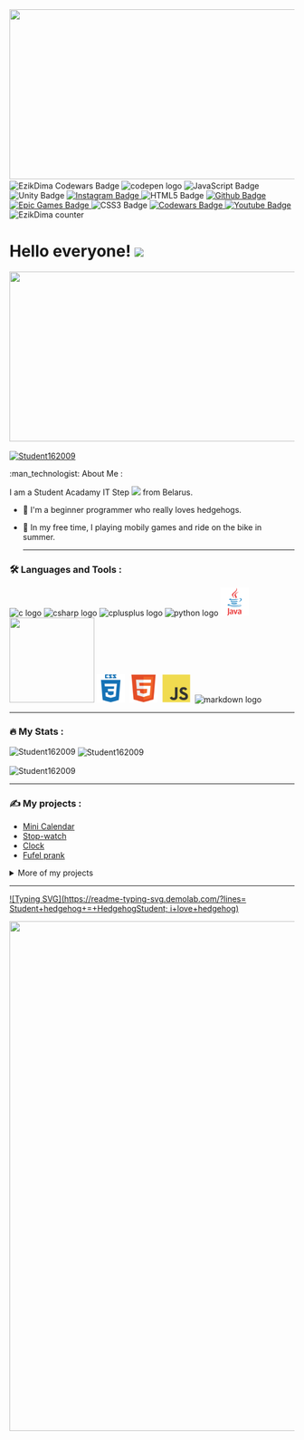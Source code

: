 <div align="center">
<img src="https://media1.giphy.com/media/v1.Y2lkPTc5MGI3NjExMTdnZnlpZ2E5N21rbzl1YWc0czlveW9pdnhqdjdxbjdseHR0ZW0zYiZlcD12MV9pbnRlcm5hbF9naWZfYnlfaWQmY3Q9Zw/zOvBKUUEERdNm/giphy.gif" width="600" height="300"/>
</div>
   <div id="badges">
   <img src="https://www.codewars.com/users/Student2009/badges/large" alt="EzikDima Codewars Badge"/>
   <img src="https://img.shields.io/static/v1?message=Codepen&logo=codepen&label=&color=000000&logoColor=white&labelColor=&style=for-the-badge" alt="codepen logo"  />
   <img src="https://img.shields.io/badge/JavaScript-F7DF1E.svg?style=for-the-badge&logo=JavaScript&logoColor=black" alt="JavaScript Badge"/>
  <img src="https://img.shields.io/badge/Unity-FFFFFF.svg?style=for-the-badge&logo=Unity&logoColor=black" alt="Unity Badge"/>
  <a href="https://media.zenfs.com/en/augustman_my_848/bef60c8c6c0366a8b8eb096de9077744">
    <img src="https://img.shields.io/badge/Instagram-E4405F.svg?style=for-the-badge&logo=Instagram&logoColor=white" alt="Instagram Badge"/>
  </a>   
    <img src="https://img.shields.io/badge/HTML5-E34F26.svg?style=for-the-badge&logo=HTML5&logoColor=white" alt="HTML5 Badge"/>
  <a href="https://github.com/EzikDima">
    <img src="https://img.shields.io/badge/GitHub-181717.svg?style=for-the-badge&logo=GitHub&logoColor=white" alt="Github Badge"/>
  </a>
  <a href="https://store.epicgames.com/u/a16b212311a14bfeb771cb2e7e266275">
    <img src="https://img.shields.io/badge/Epic%20Games-313131.svg?style=for-the-badge&logo=Epic-Games&logoColor=white" alt="Epic Games Badge"/>
  </a>
    <img src="https://img.shields.io/badge/CSS3-1572B6.svg?style=for-the-badge&logo=CSS3&logoColor=white" alt="CSS3 Badge"/>
  <a href="https://www.codewars.com/users/Student2009">
    <img src="https://img.shields.io/badge/Codewars-B1361E.svg?style=for-the-badge&logo=Codewars&logoColor=white" alt="Codewars Badge"/>
  </a>
  <a href="https://www.tubefilter.com/wp-content/uploads/2019/07/youtube-creators-competition.jpg">
    <img src="https://img.shields.io/badge/YouTube-red?style=for-the-badge&logo=youtube&logoColor=white" alt="Youtube Badge"/>
  </a>
</div>
<img src="https://komarev.com/ghpvc/?username=Student162009&style=flat-square&color=blue" alt="EzikDima counter"/>
<h1>
 Hello everyone! 
  <img src="https://media.giphy.com/media/hvRJCLFzcasrR4ia7z/giphy.gif" width="30px"/>
</h1>
<div align="center">
  <img src="https://media.giphy.com/media/dWesBcTLavkZuG35MI/giphy.gif" width="600" height="300"/>
</div>
<p align="left"> <a href="https://github.com/ryo-ma/github-profile-trophy"><img src="https://github-profile-trophy.vercel.app/?username=Student162009" alt="Student162009" /></a> </p>
 :man_technologist: About Me :

I am a Student Acadamy  IT Step <img src="https://media.giphy.com/media/WUlplcMpOCEmTGBtBW/giphy.gif" width="30"> from Belarus.
- :hedgehog: I'm a beginner programmer who really loves hedgehogs.
- :bicyclist: In my free time, I playing mobily games and ride on the bike in summer.

  ---

### :hammer_and_wrench: Languages and Tools :

<div>
  <img src="https://cdn.jsdelivr.net/gh/devicons/devicon/icons/c/c-original.svg" width="50" height="50" alt="c logo"/>
  <img src="https://cdn.jsdelivr.net/gh/devicons/devicon/icons/csharp/csharp-original.svg" width="50" height="50" alt="csharp logo"  />
  <img src="https://cdn.jsdelivr.net/gh/devicons/devicon/icons/cplusplus/cplusplus-original.svg" width="50" height="50" alt="cplusplus logo"  />
  <img src="https://cdn.jsdelivr.net/gh/devicons/devicon/icons/python/python-original.svg" width="50" height="50" alt="python logo"  />
  <img src="https://github.com/devicons/devicon/blob/master/icons/java/java-original-wordmark.svg" title="Java" alt="Java" width="50" height="50"/>&nbsp;
  <img height="150" width="150" src="https://media3.giphy.com/media/PTBVMsYIOB0SBP4MVe/giphy.webp?cid=ecf05e47zbawqhe07l654s519q6n7wqxcslwru04at5nuglp&ep=v1_gifs_search&rid=giphy.webp&ct=g"/>
  <img src="https://github.com/devicons/devicon/blob/master/icons/css3/css3-plain-wordmark.svg"  title="CSS3" alt="CSS" width="50" height="50"/>&nbsp;
  <img src="https://github.com/devicons/devicon/blob/master/icons/html5/html5-original.svg" title="HTML5" alt="HTML" width="50" height="50"/>&nbsp;
  <img src="https://github.com/devicons/devicon/blob/master/icons/javascript/javascript-original.svg" title="JavaScript" alt="JavaScript" width="50" height="50"/>&nbsp;
  <img src="https://cdn.jsdelivr.net/gh/devicons/devicon/icons/markdown/markdown-original.svg" height="50" width="50" alt="markdown logo"  />
</div>

---

### :fire: My Stats :
<p><img align="left" src="https://github-readme-stats.vercel.app/api/top-langs?username=Student162009&show_icons=true&locale=en&layout=compact" alt="Student162009" /></p>
<p>&nbsp;<img align="center" src="https://github-readme-stats.vercel.app/api?username=Student162009&show_icons=true&locale=en" alt="Student162009" /></p>
<p><img align="center" src="https://github-readme-streak-stats.herokuapp.com/?user=Student162009&" alt="Student162009" /></p>

---

### :writing_hand: My projects :
<ul>
      <li><a href= "https://student162009.github.io/Mini-Calendar/">Mini Calendar</a></li>
      <li><a href= "https://student162009.github.io/Stopwatch/">Stop-watch</a></li>
      <li><a href= "https://student162009.github.io/Clock/">Clock</a></li>
      <li><a href= "https://student162009.github.io/FUFELMEM/">Fufel prank</a></li>
</ul>
<details>
<summary>More of my projects</summary>
<ul>
      <li><a href= "https://student162009.github.io/Task-list/">Task list</a></li>
      <li><a href= "https://student162009.github.io/Relax-player/">Relax player</a></li>
      <li><a href= "https://student162009.github.io/Fluppy-Bird/">Flappy-Bird(Only PC)(P.s. To play, press the space bar) </a></li>
      <li><a href= "https://student162009.github.io/converter-money/">Convert money</a></li>
      <li><a href= "https://student162009.github.io/Virtualkey/">Virtual Keybord(Only PC)</a></li>
      <li><a href= "https://student162009.github.io/Calculator/">Virtual Calculator</a></li>
      <li><a href= "https://student162009.github.io/Weatherapp/">Weather app</a></li>
      <li><a href= "https://student162009.github.io/Converter/">Voice Converter(Only PC)</a></li>
      <li><a href= "https://student162009.github.io/Search-image-gallery/">Image Gallery</a></li>
      <li><a href= "https://student162009.github.io/Country/">Country</a></li>
</ul>
</details>

---

[![Typing SVG](https://readme-typing-svg.demolab.com/?lines= Student+hedgehog+=+HedgehogStudent; i+love+hedgehog)](https://git.io/typing-svg)

<div >
 <img src="https://media4.giphy.com/media/v1.Y2lkPTc5MGI3NjExNDVlM3NhZHJmOWh3cGdlbDhlc2Q0M2ZjaGh6MDBraG1meTZqN2xhNiZlcD12MV9naWZzX3NlYXJjaCZjdD1n/RtdRhc7TxBxB0YAsK6/200.webp" width="900" height="900" align="center"/>
